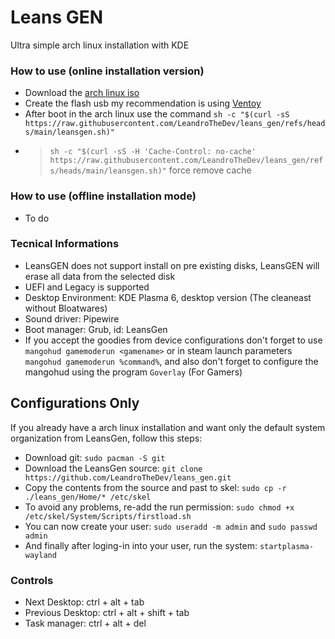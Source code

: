 # Leans GEN
Ultra simple arch linux installation with KDE

### How to use (online installation version)
- Download the [arch linux iso](https://archlinux.org/download/)
- Create the flash usb my recommendation is using [Ventoy](https://www.ventoy.net/en/download.html)
- After boot in the arch linux use the command ``sh -c "$(curl -sS https://raw.githubusercontent.com/LeandroTheDev/leans_gen/refs/heads/main/leansgen.sh)"``
- > ``sh -c "$(curl -sS -H 'Cache-Control: no-cache' https://raw.githubusercontent.com/LeandroTheDev/leans_gen/refs/heads/main/leansgen.sh)"`` force remove cache

### How to use (offline installation mode)
- To do

### Tecnical Informations
- LeansGEN does not support install on pre existing disks, LeansGEN will erase all data from the selected disk
- UEFI and Legacy is supported
- Desktop Environment: KDE Plasma 6, desktop version (The cleaneast without Bloatwares)
- Sound driver: Pipewire
- Boot manager: Grub, id: LeansGen
- If you accept the goodies from device configurations don't forget to use ``mangohud gamemoderun <gamename>`` or in steam launch parameters ``mangohud gamemoderun %command%``, and also don't forget to configure the mangohud using the program ``Goverlay`` (For Gamers)

## Configurations Only
If you already have a arch linux installation and want only the default system organization from LeansGen, follow this steps:

- Download git: ``sudo pacman -S git``
- Download the LeansGen source: ``git clone https://github.com/LeandroTheDev/leans_gen.git``
- Copy the contents from the source and past to skel: ``sudo cp -r ./leans_gen/Home/* /etc/skel``
- To avoid any problems, re-add the run permission: ``sudo chmod +x /etc/skel/System/Scripts/firstload.sh``
- You can now create your user: ``sudo useradd -m admin`` and ``sudo passwd admin``
- And finally after loging-in into your user, run the system: ``startplasma-wayland``

### Controls
- Next Desktop: ctrl + alt + tab
- Previous Desktop: ctrl + alt + shift + tab
- Task manager: ctrl + alt + del